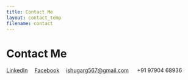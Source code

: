 ```yaml
---
title: Contact Me
layout: contact_temp
filename: contact
--- 
```


# Contact Me


<i class="fa fa-linkedin" aria-hidden="true"></i> <a href="www.linkedin.com/in/ishugarg" title="LinkedIn">LinkedIn</a>&emsp;
<i class="fa fa-facebook" aria-hidden="true"></i> <a href="https://www.facebook.com/ishugarg567" title="facebook">Facebook</a>&emsp;
<i class="fa fa-envelope-square" aria-hidden="true"></i> ishugarg567@gmail.com &emsp;
<i class="fa fa-phone" aria-hidden="true"></i> +91 97904 68936
